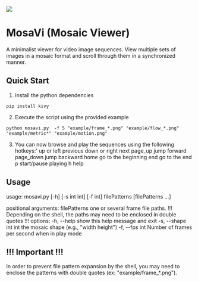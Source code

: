 ![](examples/screenshot.png)

# MosaVi (Mosaic Viewer)

A minimalist viewer for video image sequences. View multiple sets of images in a mosaic format and scroll through them in a synchronized manner.

## Quick Start
1. Install the python dependencies
```
pip install kivy
```
2. Execute the script using the provided example
```
python mosavi.py  -f 5 "example/frame_*.png" "example/flow_*.png" "example/metric*" "example/motion.png"
```
3.  You can now browse and play the sequences using the following hotkeys:'
up or left     previous
down or right  next
page_up        jump forward
page_down      jump backward
home           go to the beginning
end            go to the end
p              start/pause playing
h              help


## Usage
usage: mosavi.py [-h] [-s int int] [-f int] filePatterns [filePatterns ...]

positional arguments:
  filePatterns         one or several frame file paths. !!! Depending on the
                       shell, the paths may need to be enclosed in double quotes !!!
options:
  -h, --help           show this help message and exit
  -s, --shape int int  the mosaic shape (e.g., "width height")
  -f, --fps int        Number of frames per second when in play mode

## !!! Important !!!
In order to prevent file pattern expansion by the shell, you may need to enclose the patterns with double quotes (ex: "example/frame_*.png").
